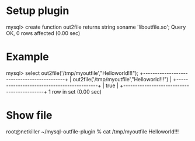# Setup plugin

mysql> create function out2file returns string soname 'liboutfile.so';
Query OK, 0 rows affected (0.00 sec)

# Example

mysql> select out2file('/tmp/myoutfile',"Helloworld!!!");
+--------------------------------------------+
| out2file('/tmp/myoutfile',"Helloworld!!!") |
+--------------------------------------------+
| true                                       |
+--------------------------------------------+
1 row in set (0.00 sec)

# Show file

root@netkiller ~/mysql-outfile-plugin % cat /tmp/myoutfile
Helloworld!!!
